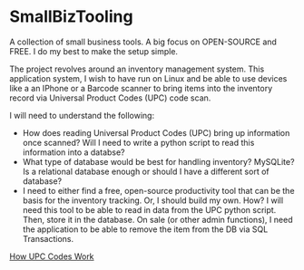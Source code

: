 # SmallBizTooling
A collection of small business tools. A big focus on OPEN-SOURCE and FREE. I do my best to make the setup simple.

The project revolves around an inventory management system. This application system, I wish to have run on Linux and be able to use devices like a an IPhone or a Barcode scanner to bring items into the inventory record via Universal Product Codes (UPC) code scan.

I will need to understand the following:
- How does reading Universal Product Codes (UPC) bring up information once scanned? Will I need to write a python script to read this information into a databse?
- What type of database would be best for handling inventory? MySQLite? Is a relational database enough or should I have a different sort of database?
- I need to either find a free, open-source productivity tool that can be the basis for the inventory tracking. Or, I should build my own. How? I will need this tool to be able to read in data from the UPC python script. Then, store it in the database. On sale (or other admin functions), I need the application to be able to remove the item from the DB via SQL Transactions.

[How UPC Codes Work](https://electronics.howstuffworks.com/gadgets/high-tech-gadgets/upc.htm)
